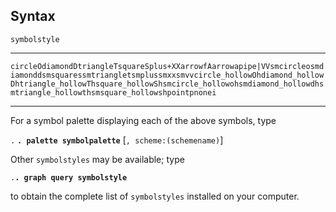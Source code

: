 ## Syntax

`symbolstyle`

------------------------------------------------------------------------

`circleOdiamondDtriangleTsquareSplus+XXarrowfAarrowapipe|VVsmcircleosmdiamonddsmsquaressmtriangletsmplussmxxsmvvcircle_hollowOhdiamond_hollowDhtriangle_hollowThsquare_hollowShsmcircle_hollowohsmdiamond_hollowdhsmtriangle_hollowthsmsquare_hollowshpointpnonei`

------------------------------------------------------------------------

For a symbol palette displaying each of the above symbols, type

`.` **`. palette symbolpalette`** \[`, scheme:(schemename)`\]

Other `symbolstyles` may be available; type

`.`**`. graph query symbolstyle`**

to obtain the complete list of `symbolstyles` installed on your
computer.
